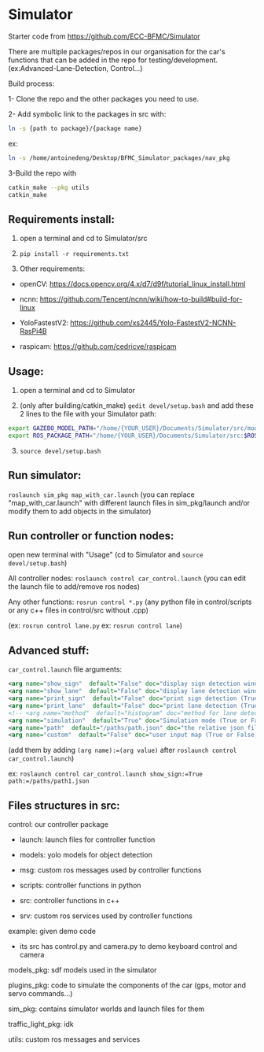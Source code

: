 # Simulator

Starter code from https://github.com/ECC-BFMC/Simulator

There are multiple packages/repos in our organisation for the car's functions that can be added in the repo for testing/development.
(ex:Advanced-Lane-Detection, Control...)

Build process:

1- Clone the repo and the other packages you need to use.

2- Add symbolic link to the packages in src with:

```sh
ln -s {path to package}/{package name}
```

ex:

```sh
ln -s /home/antoinedeng/Desktop/BFMC_Simulator_packages/nav_pkg
```

3-Build the repo with 

```sh
catkin_make --pkg utils
catkin_make
```


## Requirements install:

1. open a terminal and cd to Simulator/src

2. ```pip install -r requirements.txt```

3. Other requirements: 

- openCV: https://docs.opencv.org/4.x/d7/d9f/tutorial_linux_install.html

- ncnn: https://github.com/Tencent/ncnn/wiki/how-to-build#build-for-linux

- YoloFastestV2: https://github.com/xs2445/Yolo-FastestV2-NCNN-RasPi4B

- raspicam: https://github.com/cedricve/raspicam

## Usage:

1. open a terminal and cd to Simulator

2. (only after building/catkin_make) ```gedit devel/setup.bash``` and add these 2 lines to the file with your Simulator path:

```sh
export GAZEBO_MODEL_PATH="/home/{YOUR_USER}/Documents/Simulator/src/models_pkg:$GAZEBO_MODEL_PATH"
export ROS_PACKAGE_PATH="/home/{YOUR_USER}/Documents/Simulator/src:$ROS_PACKAGE_PATH"
```

3. ```source devel/setup.bash```

## Run simulator:

```roslaunch sim_pkg map_with_car.launch```
(you can replace "map_with_car.launch" with different launch files in sim_pkg/launch and/or modify them to add objects in the simulator)

## Run controller or function nodes:

open new terminal with "Usage" (cd to Simulator and ```source devel/setup.bash```)

All controller nodes: ```roslaunch control car_control.launch``` (you can edit the launch file to add/remove ros nodes)

Any other functions: ```rosrun control *.py``` (any python file in control/scripts or any c++ files in control/src without .cpp)

(ex: ```rosrun control lane.py```
ex: ```rosrun control lane```)

## Advanced stuff:

```car_control.launch``` file arguments:

```xml
<arg name="show_sign"  default="False" doc="display sign detection window (True or False)"/>
<arg name="show_lane"  default="False" doc="display lane detection window (True or False)"/>
<arg name="print_sign"  default="False" doc="print sign detection (True or False)"/>
<arg name="print_lane"  default="False" doc="print lane detection (True or False)"/>
<!-- <arg name="method"  default="histogram" doc="method for lane detection (histogram or houghlines)"/> -->
<arg name="simulation"  default="True" doc="Simulation mode (True or False)"/>
<arg name="path"  default="/paths/path.json" doc="the relative json file path to the planned path"/>
<arg name="custom"  default="False" doc="user input map (True or False)"/>
```

(add them by adding ```(arg name):=(arg value)``` after ```roslaunch control car_control.launch```)

ex: ```roslaunch control car_control.launch show_sign:=True path:=/paths/path1.json```

## Files structures in src:

control: our controller package

- launch: launch files for controller function

- models: yolo models for object detection

- msg: custom ros messages used by controller functions

- scripts: controller functions in python

- src: controller functions in c++

- srv: custom ros services used by controller functions

example: given demo code
- its src has control.py and camera.py to demo keyboard control and camera

models_pkg: sdf models used in the simulator

plugins_pkg: code to simulate the components of the car (gps, motor and servo commands...)

sim_pkg: contains simulator worlds and launch files for them

traffic_light_pkg: idk

utils: custom ros messages and services

